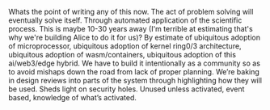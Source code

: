 Whats the point of writing any of this now. The act of problem solving will eventually solve itself. Through automated application of the scientific process. This is maybe 10-30 years away (I'm terrible at estimating that's why we're building Alice to do it for us)? By estimate of ubiquitous adoption of microprocessor, ubiquitous adoption of kernel ring0/3 architecture, ubiquitous adoption of wasm/containers, ubiquitous adoption of this ai/web3/edge hybrid. We have to build it intentionally as a community so as to avoid mishaps down the road from lack of proper planning. We’re baking in design reviews into parts of the system through highlighting how they will be used. Sheds light on security holes. Unused unless activated, event based, knowledge of what’s activated.